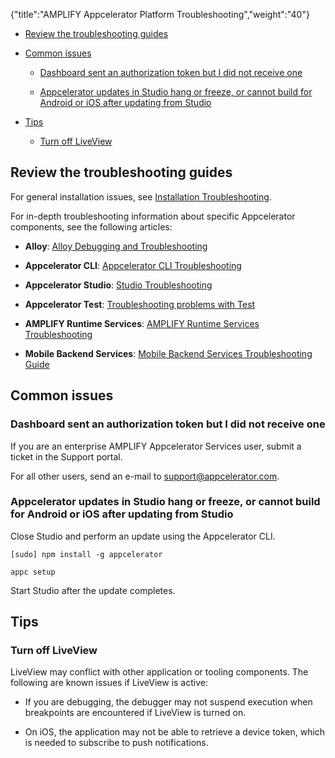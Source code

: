 {"title":"AMPLIFY Appcelerator Platform Troubleshooting","weight":"40"} 

*   [Review the troubleshooting guides](#Reviewthetroubleshootingguides)
    
*   [Common issues](#Commonissues)
    
    *   [Dashboard sent an authorization token but I did not receive one](#DashboardsentanauthorizationtokenbutIdidnotreceiveone)
        
    *   [Appcelerator updates in Studio hang or freeze, or cannot build for Android or iOS after updating from Studio](#AppceleratorupdatesinStudiohangorfreeze,orcannotbuildforAndroidoriOSafterupdatingfromStudio)
        
*   [Tips](#Tips)
    
    *   [Turn off LiveView](#TurnoffLiveView)
        

## Review the troubleshooting guides

For general installation issues, see [Installation Troubleshooting](/docs/appc/Titanium_SDK/Titanium_SDK_Getting_Started/Installation_and_Configuration/Installation_Troubleshooting/).

For in-depth troubleshooting information about specific Appcelerator components, see the following articles:

*   **Alloy**: [Alloy Debugging and Troubleshooting](/docs/appc/Alloy_Framework/Alloy_How-tos/Alloy_Debugging_and_Troubleshooting/)
    
*   **Appcelerator CLI**: [Appcelerator CLI Troubleshooting](/docs/appc/Appcelerator_CLI/Appcelerator_CLI_Guide/Appcelerator_CLI_Troubleshooting/)
    
*   **Appcelerator Studio**: [Studio Troubleshooting](/docs/appc/Axway_Appcelerator_Studio/Axway_Appcelerator_Studio_Guide/Studio_Troubleshooting/)
    
*   **Appcelerator Test**: [Troubleshooting problems with Test](/docs/appc/AMPLIFY_Appcelerator_Services/AMPLIFY_Appcelerator_Services_Guide/Appcelerator_Test/Troubleshooting_problems_with_Test/)
    
*   **AMPLIFY Runtime Services**: [AMPLIFY Runtime Services Troubleshooting](/docs/appc/Axway_API_Builder/AMPLIFY_Runtime_Services/AMPLIFY_Runtime_Services_Guide/AMPLIFY_Runtime_Services_Troubleshooting/)
    
*   **Mobile Backend Services**: [Mobile Backend Services Troubleshooting Guide](/arrowdb/latest/#!/guide/troubleshooting)
    

## Common issues

### Dashboard sent an authorization token but I did not receive one

If you are an enterprise AMPLIFY Appcelerator Services user, submit a ticket in the Support portal.

For all other users, send an e-mail to [support@appcelerator.com](mailto:support@appcelerator.com).

### Appcelerator updates in Studio hang or freeze, or cannot build for Android or iOS after updating from Studio

Close Studio and perform an update using the Appcelerator CLI.

`[sudo] npm install -g appcelerator`

`appc setup`

Start Studio after the update completes.

## Tips

### Turn off LiveView

LiveView may conflict with other application or tooling components. The following are known issues if LiveView is active:

*   If you are debugging, the debugger may not suspend execution when breakpoints are encountered if LiveView is turned on.
    
*   On iOS, the application may not be able to retrieve a device token, which is needed to subscribe to push notifications.